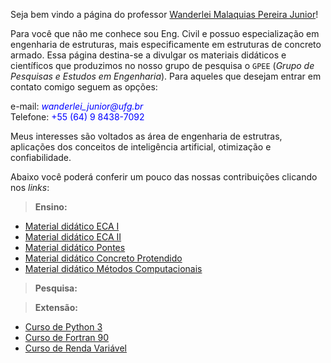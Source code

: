 Seja bem vindo a página do professor [Wanderlei Malaquias Pereira Junior](http://lattes.cnpq.br/2449347153075493)!  

Para você que não me conhece sou Eng. Civil e possuo especialização em engenharia de estruturas, mais especificamente em estruturas de concreto armado. Essa página destina-se a divulgar os materiais didáticos e científicos que produzimos no nosso grupo de pesquisa o `GPEE` (_Grupo de Pesquisas e Estudos em Engenharia_). Para aqueles que desejam entrar em contato comigo seguem as opções:

e-mail: <span style="color:#0000ff"><i>_wanderlei_junior@ufg.br_</i></span>   
Telefone: <span style="color:#0000ff">+55 (64) 9 8438-7092</span>    

Meus interesses são voltados as área de engenharia de estrutras, aplicações dos conceitos de inteligência artificial, otimização e confiabilidade. 

Abaixo você poderá conferir um pouco das nossas contribuições clicando nos _links_:

> **Ensino:**
- [Material didático ECA I]()  
- [Material didático ECA II]()  
- [Material didático Pontes]()  
- [Material didático Concreto Protendido]()      
- [Material didático Métodos Computacionais]()  

> **Pesquisa:**


> **Extensão:**
- [Curso de Python 3]()  
- [Curso de Fortran 90]()  
- [Curso de Renda Variável]()  
